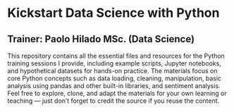 # Kickstart Data Science with Python
## Trainer: Paolo Hilado MSc. (Data Science)
This repository contains all the essential files and resources for the Python training sessions I provide, including example scripts, Jupyter notebooks, and hypothetical datasets for hands-on practice. The materials focus on core Python concepts such as data loading, cleaning, manipulation, basic analysis using pandas and other built-in libraries, and sentiment analysis.
Feel free to explore, clone, and adapt the materials for your own learning or teaching — just don’t forget to credit the source if you reuse the content.


